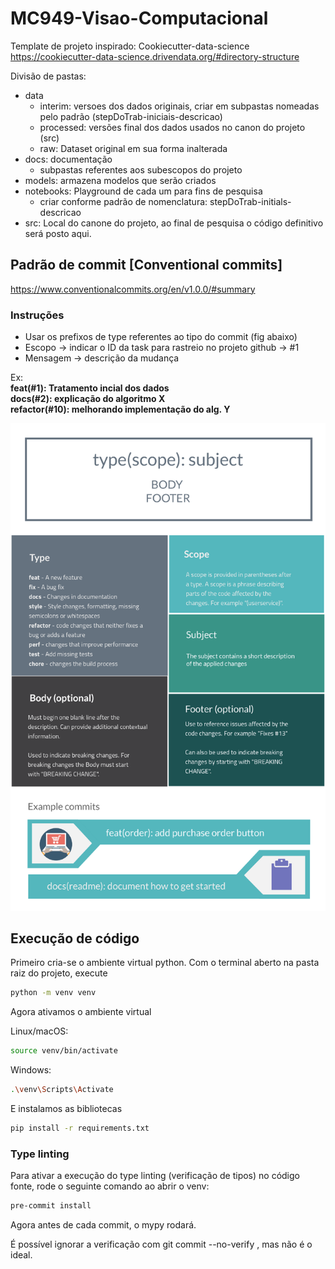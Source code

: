 # MC949-Visao-Computacional

Template de projeto inspirado: Cookiecutter-data-science
https://cookiecutter-data-science.drivendata.org/#directory-structure

Divisão de pastas:
- data
    - interim: versoes dos dados originais, criar em subpastas nomeadas pelo padrão (stepDoTrab-iniciais-descricao) 
    - processed: versões final dos dados usados no canon do projeto (src)
    - raw: Dataset original em sua forma inalterada
- docs: documentação
    - subpastas referentes aos subescopos do projeto
- models: armazena modelos que serão criados
- notebooks: Playground de cada um para fins de pesquisa
    - criar conforme padrão de nomenclatura: stepDoTrab-initials-descricao
- src: Local do canone do projeto, ao final de pesquisa o código definitivo será posto aqui.


## Padrão de commit [Conventional commits]
https://www.conventionalcommits.org/en/v1.0.0/#summary 

### Instruções
- Usar os prefixos de type referentes ao tipo do commit (fig abaixo)
- Escopo    -> indicar o ID da task para rastreio no projeto github -> #1
- Mensagem  -> descrição da mudança 

Ex:  
**feat(#1): Tratamento incial dos dados**  
**docs(#2): explicação do algoritmo X**  
**refactor(#10): melhorando implementação do alg. Y**

![conventionalCommits](./docs/Project-Organization/conventionalCommit.png)

## Execução de código
Primeiro cria-se o ambiente virtual python. Com o terminal aberto na pasta raiz do projeto, execute

```bash
python -m venv venv
```
Agora ativamos o ambiente virtual

Linux/macOS:
```bash
source venv/bin/activate
```
Windows:
```bash
.\venv\Scripts\Activate
```

E instalamos as bibliotecas 
```bash
pip install -r requirements.txt
```

### Type linting
Para ativar a execução do type linting (verificação de tipos) no código fonte, rode o seguinte comando ao abrir o venv:
```bash
pre-commit install
```
Agora antes de cada commit, o mypy rodará.

É possível ignorar a verificação com git commit --no-verify , mas não é o ideal.